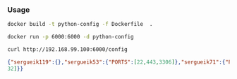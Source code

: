 ### Usage
```sh
docker build -t python-config -f Dockerfile  .
```
```sh
docker run -p 6000:6000 -d python-config
```
```sh
curl http://192.168.99.100:6000/config
```
```json
{"sergueik119":{},"sergueik53":{"PORTS":[22,443,3306]},"sergueik71":{"PORTS":[54
32]}}
```
